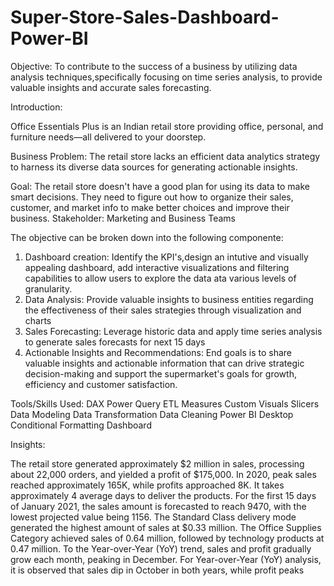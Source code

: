# Super-Store-Sales-Dashboard-Power-BI
Objective:
To contribute to the success of a business by utilizing data analysis techniques,specifically focusing on time series analysis, to provide valuable insights and accurate sales forecasting.

Introduction:

Office Essentials Plus is an Indian retail store providing office, personal, and furniture needs—all delivered to your doorstep.

Business Problem:
The retail store lacks an efficient data analytics strategy to harness its diverse data sources for generating actionable insights.

Goal:
The retail store doesn't have a good plan for using its data to make smart decisions. They need to figure out how to organize their sales, customer, and market info to make better choices and improve their business.
Stakeholder: Marketing and Business Teams

The objective can be broken down into the following componente:
1. Dashboard creation: Identify the KPI's,design an intutive and visually appealing dashboard, add interactive visualizations and filtering capabilities to allow users to explore the data ata various levels of granularity.
2. Data Analysis: Provide valuable insights to business entities regarding the effectiveness of their sales strategies through visualization and charts
3. Sales Forecasting: Leverage historic data and apply time series analysis to generate sales forecasts for next 15 days
4. Actionable Insights and Recommendations: End goals is to share valuable insights and actionable information that can drive strategic decision-making and support the supermarket's goals for growth, efficiency and customer satisfaction.

Tools/Skills Used:
DAX
Power Query
ETL
Measures
Custom Visuals
Slicers
Data Modeling
Data Transformation
Data Cleaning
Power BI Desktop
Conditional Formatting
Dashboard

Insights:

The retail store generated approximately $2 million in sales, processing about 22,000 orders, and yielded a profit of $175,000.
In 2020, peak sales reached approximately 165K, while profits approached 8K.
It takes approximately 4 average days to deliver the products.
For the first 15 days of January 2021, the sales amount is forecasted to reach 9470, with the lowest projected value being 1156.
The Standard Class delivery mode generated the highest amount of sales at $0.33 million.
The Office Supplies Category achieved sales of 0.64 million, followed by technology products at 0.47 million.
To the Year-over-Year (YoY) trend, sales and profit gradually grow each month, peaking in December.
For Year-over-Year (YoY) analysis, it is observed that sales dip in October in both years, while profit peaks
